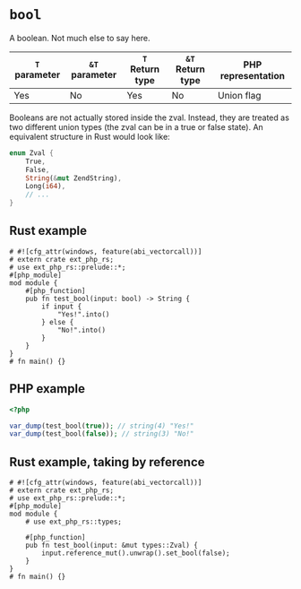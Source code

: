 # `bool`

A boolean. Not much else to say here.

| `T` parameter | `&T` parameter | `T` Return type | `&T` Return type | PHP representation |
| ------------- | -------------- | --------------- | ---------------- | ------------------ |
| Yes           | No             | Yes             | No               | Union flag         |

Booleans are not actually stored inside the zval. Instead, they are treated as
two different union types (the zval can be in a true or false state). An
equivalent structure in Rust would look like:

```rs
enum Zval {
    True,
    False,
    String(&mut ZendString),
    Long(i64),
    // ...
}
```

## Rust example

```rust,no_run
# #![cfg_attr(windows, feature(abi_vectorcall))]
# extern crate ext_php_rs;
# use ext_php_rs::prelude::*;
#[php_module]
mod module {
    #[php_function]
    pub fn test_bool(input: bool) -> String {
        if input {
            "Yes!".into()
        } else {
            "No!".into()
        }
    }
}
# fn main() {}
```

## PHP example

```php
<?php

var_dump(test_bool(true)); // string(4) "Yes!"
var_dump(test_bool(false)); // string(3) "No!"
```

## Rust example, taking by reference

```rust,no_run
# #![cfg_attr(windows, feature(abi_vectorcall))]
# extern crate ext_php_rs;
# use ext_php_rs::prelude::*;
#[php_module]
mod module {
    # use ext_php_rs::types;

    #[php_function]
    pub fn test_bool(input: &mut types::Zval) {
        input.reference_mut().unwrap().set_bool(false);
    }
}
# fn main() {}
```
